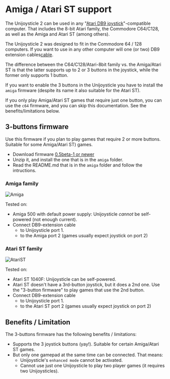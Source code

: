 # Amiga / Atari ST support

The Unijoysticle 2 can be used in any "[Atari DB9 joystick][db9]"-compatible computer.
That includes the 8-bit Atari family, the Commodore C64/C128, as well as the
Amiga and Atari ST (among others).

The Unijoysticle 2 was designed to fit in the Commodore 64 / 128 computers. If you
want to use in any other computer will one (or two) DB9 extension cables[cable].

The difference between the C64/C128/Atari-8bit family vs. the Amiga/Atari ST
is that the latter supports up to 2 or 3 buttons in the joystick, while the former only
supports 1 button.

If you want to enable the 3 buttons in the Unijoysticle you have to install the
`amiga` firmware (despite its name it also suitable for the Atari ST).

If you only play Amiga/Atari ST games that require just one button, you can use the
`c64` firmware, and you can skip this documentation.
See the benefits/limitations below.

[db9]: http://wiki.icomp.de/wiki/DB9-Joystick
[cable]: https://www.aliexpress.com/item/33012270252.html?spm=a2g0s.9042311.0.0.74394c4diOD0iB

## 3-buttons firmware

Use this firmware if you plan to play games that require 2 or more buttons. Suitable for some
Amiga/Atari ST) games.

* Download firmware [0.5beta-1 or newer][firmware]
* Unzip it, and install the one that is in the `amiga` folder.
* Read the README.md that is in the `amiga` folder and follow the intructions.

[firmware]: https://github.com/ricardoquesada/unijoysticle2/releases

### Amiga family

![Amiga](https://lh3.googleusercontent.com/lsG9gSNVQxaz8YUH3pqvO3SJ5bC_KX_t5G5ELI2jOsepYODRma7IoazxTutNzX-ChzpyysxyXTaWImN30KlCfQY0BiwCb6ogWADzXNHZKD5IcnvG-i_wIANtQdj0_y9CNRPmcVPay28=-no)

Tested on:

* Amiga 500 with default power supply: Unijoysticle *cannot* be self-powered (not enough current).
* Connect DB9-extension cable
  * to Unijoysticle port 1.
  * to the Amiga port 2 (games usually expect joystick on port 2)

### Atari ST family

![AtariST](https://lh3.googleusercontent.com/HxxVCTN8gu6_5pXb_-dOB03FHvW7EcrazyEUyamJZzMliLzYk8RO82HYK8qtF9C5LQ1qz72myjmpceX8-OAvg2W_CrR0xp8GzzVGmsROG6su5RE19rlv2wdwLUGc2Y_dkCSxHFDfVPQ=-no)

Tested on:

* Atari ST 1040F: Unijoysticle can be self-powered.
* Atari ST doesn't have a 3rd-button joystick, but it does a 2nd one.
  Use the "3-button firmware" to play games that use the 2nd button.
* Connect DB9-extension cable
  * to Unijoysticle port 1.
  * to the Atari ST port 2 (games usually expect joystick on port 2)

## Benefits / Limitation

The 3-buttons firmware has the following benefits / limitations:

* Supports the 3 joystick buttons (yay!). Suitable for certain Amiga/Atari ST games.
* But only one gamepad at the same time can be connected. That means:
  * Unijoysticle's `enhanced mode` cannot be activated.
  * Cannot use just one Unijoysticle to play two player games (it requires two Unijoysticles).